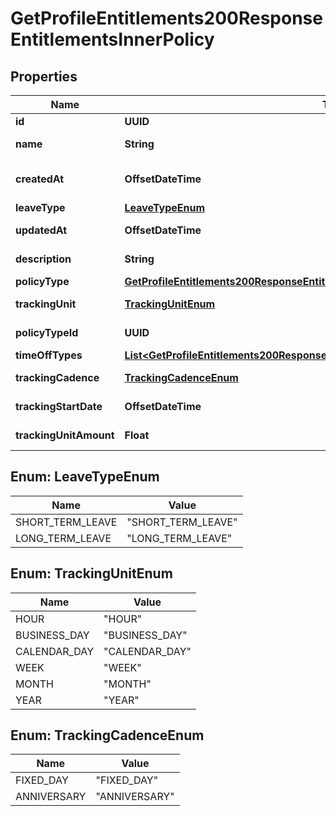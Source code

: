 

# GetProfileEntitlements200ResponseEntitlementsInnerPolicy


## Properties

| Name | Type | Description | Notes |
|------------ | ------------- | ------------- | -------------|
|**id** | **UUID** | Policy ID |  |
|**name** | **String** | Policy name |  |
|**createdAt** | **OffsetDateTime** | Policy creation date |  |
|**leaveType** | [**LeaveTypeEnum**](#LeaveTypeEnum) | Leave type |  [optional] |
|**updatedAt** | **OffsetDateTime** | Policy update date |  |
|**description** | **String** | Policy description |  [optional] |
|**policyType** | [**GetProfileEntitlements200ResponseEntitlementsInnerPolicyPolicyType**](GetProfileEntitlements200ResponseEntitlementsInnerPolicyPolicyType.md) |  |  [optional] |
|**trackingUnit** | [**TrackingUnitEnum**](#TrackingUnitEnum) | Tracking unit |  [optional] |
|**policyTypeId** | **UUID** | Policy type ID |  [optional] |
|**timeOffTypes** | [**List&lt;GetProfileEntitlements200ResponseEntitlementsInnerPolicyTimeOffTypesInner&gt;**](GetProfileEntitlements200ResponseEntitlementsInnerPolicyTimeOffTypesInner.md) |  |  [optional] |
|**trackingCadence** | [**TrackingCadenceEnum**](#TrackingCadenceEnum) | Tracking cadence |  [optional] |
|**trackingStartDate** | **OffsetDateTime** | Tracking start date |  [optional] |
|**trackingUnitAmount** | **Float** | Tracking unit amount |  [optional] |



## Enum: LeaveTypeEnum

| Name | Value |
|---- | -----|
| SHORT_TERM_LEAVE | &quot;SHORT_TERM_LEAVE&quot; |
| LONG_TERM_LEAVE | &quot;LONG_TERM_LEAVE&quot; |



## Enum: TrackingUnitEnum

| Name | Value |
|---- | -----|
| HOUR | &quot;HOUR&quot; |
| BUSINESS_DAY | &quot;BUSINESS_DAY&quot; |
| CALENDAR_DAY | &quot;CALENDAR_DAY&quot; |
| WEEK | &quot;WEEK&quot; |
| MONTH | &quot;MONTH&quot; |
| YEAR | &quot;YEAR&quot; |



## Enum: TrackingCadenceEnum

| Name | Value |
|---- | -----|
| FIXED_DAY | &quot;FIXED_DAY&quot; |
| ANNIVERSARY | &quot;ANNIVERSARY&quot; |



